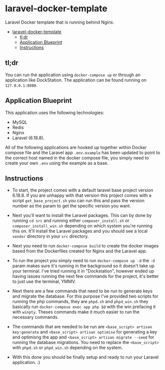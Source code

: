 # laravel-docker-template

Laravel Docker template that is running behind Nginx.

- [laravel-docker-template](#laravel-docker-template)
  - [tl;dr](#tldr)
  - [Application Blueprint](#application-blueprint)
  - [Instructions](#instructions)

## tl;dr

You can run the application using `docker-compose up` or through an application like DockStation. The application can be found running on `127.0.0.1:8080`.

## Application Blueprint

This application uses the following technologies:

- MySQL
- Redis
- Nginx
- Laravel (6.18.8).

All of the following applications are hooked up together within Docker compose file and the Laravel app `.env.example` has been updated to point to the correct host named in the docker compose file, you simply need to create your own `.env` using the example as a base.

## Instructions

- To start, the project comes with a default laravel base project version 6.18.8. If you are unhappy with that version this project comes with a script `get_base_project.sh` you can run this and pass the version number as the param to get the specific version you want.

- Next you'll want to install the Laravel packages. This can by done by running `cd src` and running either `composer_install.sh` or `composer_install_win.sh` depending on which system you're running this on. It'll install the Laravel packages and you should see a local `vendor` directory in your `src` directory.

- Next you need to run `docker-compose build` to create the docker images based from the Dockerfiles created for Nginx and the Laravel app.

- To run the project you simply need to run `docker-compose up -d` the `-d` param makes sure it's running in the background so it doesn't take up your terminal. I've tried running it in "Dockstation", however ended up having issues running the next few commands for the project, it's better to just use the terminal, YMMV.

- Next there are a few commands that need to be run to generate keys and migrate the database. For this purpose I've provided two scripts for running the php commands, they are `phpd.sh` and `phpd_win.sh` they basically run `docker-compose exec app php $@` with the win prefacing it with `winpty`. Theses commands make it much easier to run the necessary commands.

- The commands that are needed to be run are `<base_script> artisan key:generate` and `<base_script> artisan optimise` for generating a key and optimisng the app and `<base_script> artisan migrate --seed` for running the database migrations. You need to replace the `<base_script>` with `phpd.sh` or `phpd_win.sh` depending on the system.

- With this done you should be finally setup and ready to run your Laravel application. :)
